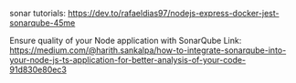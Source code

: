 sonar tutorials: https://dev.to/rafaeldias97/nodejs-express-docker-jest-sonarqube-45me

Ensure quality of your Node application with SonarQube
Link: https://medium.com/@harith.sankalpa/how-to-integrate-sonarqube-into-your-node-js-ts-application-for-better-analysis-of-your-code-91d830e80ec3